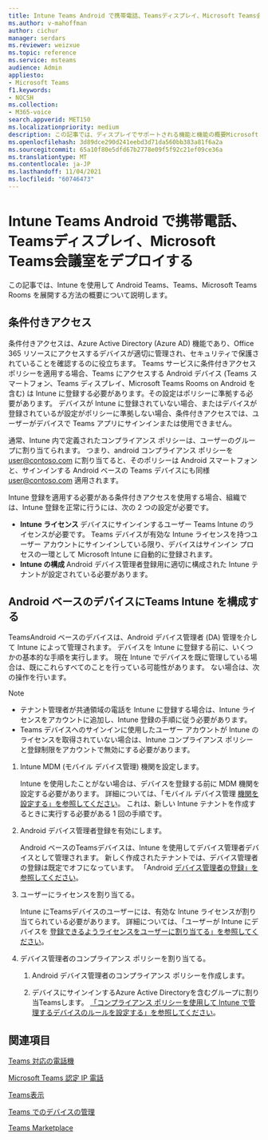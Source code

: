 ```yaml
---
title: Intune Teams Android で携帯電話、Teamsディスプレイ、Microsoft Teams会議室をデプロイする
ms.author: v-mahoffman
author: cichur
manager: serdars
ms.reviewer: weizxue
ms.topic: reference
ms.service: msteams
audience: Admin
appliesto:
- Microsoft Teams
f1.keywords:
- NOCSH
ms.collection:
- M365-voice
search.appverid: MET150
ms.localizationpriority: medium
description: この記事では、ディスプレイでサポートされる機能と機能の概要Microsoft Teamsします。
ms.openlocfilehash: 3d89dce290d241eebd3d71da560bb383a81f6a2a
ms.sourcegitcommit: 65a10f80e5dfd67b2778e09f5f92c21ef09ce36a
ms.translationtype: MT
ms.contentlocale: ja-JP
ms.lasthandoff: 11/04/2021
ms.locfileid: "60746473"
---
```

# <a name="deploy-teams-phones-teams-displays-and-microsoft-teams-rooms-on-android-using-intune"></a>Intune Teams Android で携帯電話、Teamsディスプレイ、Microsoft Teams会議室をデプロイする

この記事では、Intune を使用して Android Teams、Teams、Microsoft Teams Rooms を展開する方法の概要について説明します。

## <a name="conditional-access"></a>条件付きアクセス

条件付きアクセスは、Azure Active Directory (Azure AD) 機能であり、Office 365 リソースにアクセスするデバイスが適切に管理され、セキュリティで保護されていることを確認するのに役立ちます。  Teams サービスに条件付きアクセス ポリシーを適用する場合、Teams にアクセスする Android デバイス (Teams スマートフォン、Teams ディスプレイ、Microsoft Teams Rooms on Android を含む) は Intune に登録する必要があります。その設定はポリシーに準拠する必要があります。  デバイスが Intune に登録されていない場合、またはデバイスが登録されているが設定がポリシーに準拠しない場合、条件付きアクセスでは、ユーザーがデバイスで Teams アプリにサインインまたは使用できません。

通常、Intune 内で定義されたコンプライアンス ポリシーは、ユーザーのグループに割り当てられます。  つまり、android コンプライアンス ポリシーを user@contoso.com に割り当てると、そのポリシーは Android スマートフォンと、サインインする Android ベースの Teams デバイスにも同様 user@contoso.com 適用されます。

Intune 登録を適用する必要がある条件付きアクセスを使用する場合、組織では、Intune 登録を正常に行うには、次の 2 つの設定が必要です。

- **Intune ライセンス** デバイスにサインインするユーザー Teams Intune のライセンスが必要です。  Teams デバイスが有効な Intune ライセンスを持つユーザー アカウントにサインインしている限り、デバイスはサインイン プロセスの一環として Microsoft Intune に自動的に登録されます。
- **Intune の構成** Android デバイス管理者登録用に適切に構成された Intune テナントが設定されている必要があります。

## <a name="configure-intune-to-enroll-teams-android-based-devices"></a>Android ベースのデバイスにTeams Intune を構成する

TeamsAndroid ベースのデバイスは、Android デバイス管理者 (DA) 管理を介して Intune によって管理されます。 デバイスを Intune に登録する前に、いくつかの基本的な手順を実行します。  現在 Intune でデバイスを既に管理している場合は、既にこれらすべてのことを行っている可能性があります。  ない場合は、次の操作を行います。

> [!NOTE]
> - テナント管理者が共通領域の電話を Intune に登録する場合は、Intune ライセンスをアカウントに追加し、Intune 登録の手順に従う必要があります。
> - Teams デバイスへのサインインに使用したユーザー アカウントが Intune のライセンスを取得されていない場合は、Intune コンプライアンス ポリシーと登録制限をアカウントで無効にする必要があります。



1. Intune MDM (モバイル デバイス管理) 機関を設定します。  

   Intune を使用したことがない場合は、デバイスを登録する前に MDM 機関を設定する必要があります。 詳細については、「モバイル デバイス管理 [機関を設定する」を参照してください](/intune/fundamentals/mdm-authority-set)。  これは、新しい Intune テナントを作成するときに実行する必要がある 1 回の手順です。
1. Android デバイス管理者登録を有効にします。
  
   Android ベースのTeamsデバイスは、Intune を使用してデバイス管理者デバイスとして管理されます。  新しく作成されたテナントでは、デバイス管理者の登録は既定でオフになっています。 「Android [デバイス管理者の登録」を参照してください](/intune/enrollment/android-enroll-device-administrator)。
1. ユーザーにライセンスを割り当てる。 
 
   Intune にTeamsデバイスのユーザーには、有効な Intune ライセンスが割り当てられている必要があります。 詳細については、「ユーザーが Intune にデバイスを [登録できるようライセンスをユーザーに割り当てる」を参照してください](/intune/fundamentals/licenses-assign)。
1. デバイス管理者のコンプライアンス ポリシーを割り当てる。  

   1. Android デバイス管理者のコンプライアンス ポリシーを作成します。

   1. デバイスにサインインするAzure Active Directoryを含むグループに割り当Teamsします。 [「コンプライアンス ポリシーを使用して Intune で管理するデバイスのルールを設定する」を参照してください](/mem/intune/protect/device-compliance-get-started)。

## <a name="see-also"></a>関連項目

[Teams 対応の電話機](phones-for-teams.md)

[Microsoft Teams 認定 IP 電話](teams-ip-phones.md)

[Teams表示](teams-displays.md)

[Teams でのデバイスの管理](device-management.md)

[Teams Marketplace](https://office.com/teamsdevices)
